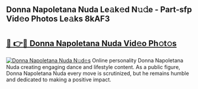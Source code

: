 ## Donna Napoletana Nuda Le𝚊k𝚎d N𝚞𝚍e - Part-sfp Vid𝚎o Photos Le𝚊ks 8kAF3

# <h2><a href="http://fbfergc.evod.top/?m=Donna+Napoletana+Nuda">🔗 👉🔴 Donna Napoletana Nuda Vid𝚎o Ph𝚘t𝚘s</a></h2>

[![Donna Napoletana Nuda N𝚞d𝚎s](https://i.imgur.com/8V9OHl7.gif)](http://fbfergc.evod.top/?m=Donna+Napoletana+Nuda)
Online personality Donna Napoletana Nuda creating engaging dance and lifestyle content. As a public figure, Donna Napoletana Nuda every move is scrutinized, but he remains humble and dedicated to making a positive impact. 
